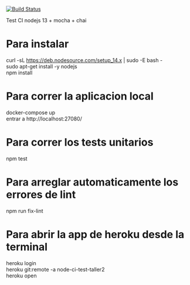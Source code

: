 [![Build Status](https://travis-ci.com/edjus/node-ci.svg?token=R6a2CVP9WoqzVpSVTay8&branch=master)](https://travis-ci.com/edjus/node-ci)

Test CI nodejs 13 + mocha + chai  

# Para instalar
curl -sL https://deb.nodesource.com/setup_14.x | sudo -E bash -  
sudo apt-get install -y nodejs  
npm install  

# Para correr la aplicacion local
docker-compose up  
entrar a http://localhost:27080/  

# Para correr los tests unitarios
npm test  

# Para arreglar automaticamente los errores de lint
npm run fix-lint  

# Para abrir la app de heroku desde la terminal
heroku login  
heroku git:remote -a node-ci-test-taller2  
heroku open  
